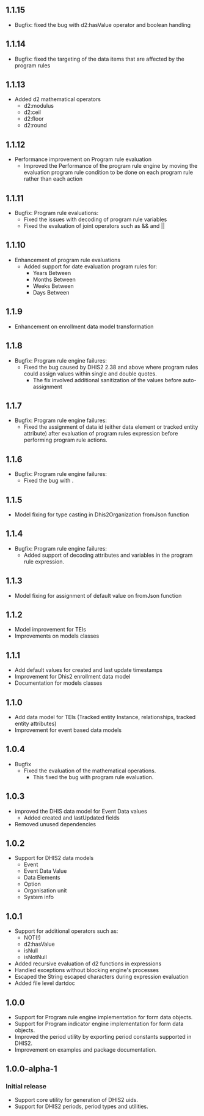 ## 1.1.15

- Bugfix: fixed the bug with d2:hasValue operator and boolean handling

## 1.1.14

- Bugfix: fixed the targeting of the data items that are affected by the program rules

## 1.1.13

- Added d2 mathematical operators
  - d2:modulus
  - d2:ceil
  - d2:floor
  - d2:round

## 1.1.12

- Performance improvement on Program rule evaluation
  - Improved the Performance of the program rule engine by moving the evaluation program rule condition to be done on each program rule rather than each action

## 1.1.11

- Bugfix: Program rule evaluations:
  - Fixed the issues with decoding of program rule variables
  - Fixed the evaluation of joint operators such as && and ||

## 1.1.10

- Enhancement of program rule evaluations
  - Added support for date evaluation program rules for:
    - Years Between
    - Months Between
    - Weeks Between
    - Days Between

## 1.1.9

- Enhancement on enrollment data model transformation

## 1.1.8

- Bugfix: Program rule engine failures:
  - Fixed the bug caused by DHIS2 2.38 and above where program rules could assign values within single and double quotes.
    - The fix involved additional sanitization of the values before auto-assignment

## 1.1.7

- Bugfix: Program rule engine failures:
  - Fixed the assignment of data id (either data element or tracked entity attribute) after evaluation of program rules expression before performing program rule actions.

## 1.1.6

- Bugfix: Program rule engine failures:
  - Fixed the bug with .

## 1.1.5

- Model fixing for type casting in Dhis2Organization fromJson function

## 1.1.4

- Bugfix: Program rule engine failures:
  - Added support of decoding attributes and variables in the program rule expression.

## 1.1.3

- Model fixing for assignment of default value on fromJson function

## 1.1.2

- Model improvement for TEIs
- Improvements on models classes

## 1.1.1

- Add default values for created and last update timestamps
- Improvement for Dhis2 enrollment data model
- Documentation for models classes

## 1.1.0

- Add data model for TEIs (Tracked entity Instance, relationships, tracked entity attributes)
- Improvement for event based data models

## 1.0.4

- Bugfix
  - Fixed the evaluation of the mathematical operations.
    - This fixed the bug with program rule evaluation.

## 1.0.3

- improved the DHIS data model for Event Data values
  - Added created and lastUpdated fields
- Removed unused dependencies

## 1.0.2

- Support for DHIS2 data models
  - Event
  - Event Data Value
  - Data Elements
  - Option
  - Organisation unit
  - System info

## 1.0.1

- Support for additional operators such as:
  - NOT(!)
  - d2:hasValue
  - isNull
  - isNotNull
- Added recursive evaluation of d2 functions in expressions
- Handled exceptions without blocking engine's processes
- Escaped the String escaped characters during expression evaluation
- Added file level dartdoc

## 1.0.0

- Support for Program rule engine implementation for form data objects.
- Support for Program indicator engine implementation for form data objects.
- Improved the period utility by exporting period constants supported in DHIS2.
- Improvement on examples and package documentation.

## 1.0.0-alpha-1

### Initial release

- Support core utility for generation of DHIS2 uids.
- Support for DHIS2 periods, period types and utilities.
